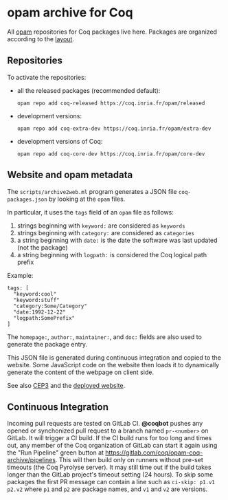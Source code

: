 # opam archive for Coq

All [opam](https://opam.ocaml.org) repositories for Coq packages live here.
Packages are organized according to the [layout](https://coq.inria.fr/opam-layout.html).

## Repositories

To activate the repositories:
* all the released packages (recommended default):

    ```
    opam repo add coq-released https://coq.inria.fr/opam/released
    ```

* development versions:

    ```
    opam repo add coq-extra-dev https://coq.inria.fr/opam/extra-dev
    ```

* development versions of Coq:

    ```
    opam repo add coq-core-dev https://coq.inria.fr/opam/core-dev
    ```

## Website and opam metadata

The `scripts/archive2web.ml` program generates a JSON file
`coq-packages.json` by looking at the `opam` files.

In particular, it uses the `tags` field of an `opam` file as follows:

 1. strings beginning with `keyword:` are considered as `keywords`
 2. strings beginning with `category:` are considered as `categories`
 3. a string beginning with `date:` is the date the software was last updated
    (not the package)
 4. a string beginning with `logpath:` is considered the Coq logical path prefix

Example:

```
tags: [
  "keyword:cool"
  "keyword:stuff"
  "category:Some/Category"
  "date:1992-12-22"
  "logpath:SomePrefix"
]
```

The `homepage:`, `author:`, `maintainer:`, and `doc:` fields are
also used to generate the package entry.

This JSON file is generated during continuous integration and copied to
the website. Some JavaScript code on the website then loads it to
dynamically generate the content of the webpage on client side.

See also [CEP3](https://github.com/coq/ceps/blob/master/text/003-opam-metadata.md) and
the [deployed website](https://coq.inria.fr/opam/www/).

## Continuous Integration

Incoming pull requests are tested on GitLab CI. **@coqbot** pushes any opened
or synchonized pull request to a branch named `pr-<number>` on GitLab. It will
trigger a CI build. If the CI build runs for too long and times out, any
member of the Coq organization of GitLab can start it again using the "Run
Pipeline" green button at <https://gitlab.com/coq/opam-coq-archive/pipelines>.
This will then build only on runners without pre-set timeouts (the Coq Pyrolyse
server). It may still time out if the build takes longer than the GitLab
project's timeout setting (24 hours). To skip some packages the first PR
message can contain a line such as `ci-skip: p1.v1 p2.v2` where `p1` and `p2` are package names, and `v1` and `v2` are versions.
